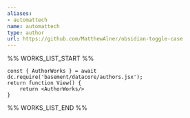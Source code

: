 ```yaml
---
aliases:
- automattech
name: automattech
type: author
url: https://github.com/MatthewAlner/obsidian-toggle-case
---
```



%% WORKS_LIST_START %%

```datacorejsx
const { AuthorWorks } = await dc.require('basement/datacore/authors.jsx');
return function View() {
    return <AuthorWorks/>
}
```
%% WORKS_LIST_END %%